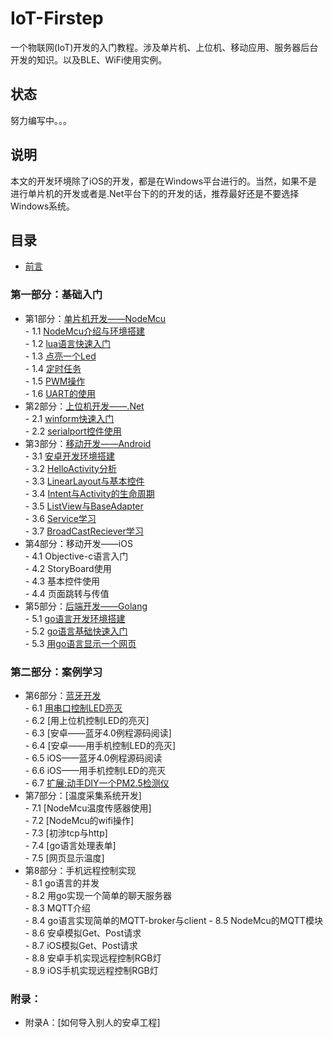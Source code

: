# IoT-Firstep
一个物联网(IoT)开发的入门教程。涉及单片机、上位机、移动应用、服务器后台开发的知识。以及BLE、WiFi使用实例。
## 状态
努力编写中。。。
## 说明
本文的开发环境除了iOS的开发，都是在Windows平台进行的。当然，如果不是进行单片机的开发或者是.Net平台下的的开发的话，推荐最好还是不要选择Windows系统。
## 目录
- [前言](./book/preface.md)

### 第一部分：基础入门
- 第1部分：[单片机开发——NodeMcu](./book/1.0.md)  
        - 1.1 [NodeMcu介绍与环境搭建](./book/1.1.md)  
        - 1.2 [lua语言快速入门](./book/1.2.md)  
        - 1.3 [点亮一个Led](./book/1.3.md)  
        - 1.4 [定时任务](./book/1.4.md)  
        - 1.5 [PWM操作](./book/1.5.md)  
        - 1.6 [UART的使用](./book/1.6.md)  
- 第2部分：[上位机开发——.Net](./book/2.0.md)  
        - 2.1 [winform快速入门](./book/2.1.md)  
        - 2.2 [serialport控件使用](./book/2.2.md)  
- 第3部分：[移动开发——Android](./book/3.0.md)  
        - 3.1 [安卓开发环境搭建](./book/3.1.md)  
        - 3.2 [HelloActivity分析](./book/3.2.md)  
        - 3.3 [LinearLayout与基本控件](./book/3.3.md)  
        - 3.4 [Intent与Activity的生命周期](./book/3.4.md)  
        - 3.5 [ListView与BaseAdapter](./book/3.5.md)  
        - 3.6 [Service学习](./book/3.6.md)  
        - 3.7 [BroadCastReciever学习](./book/3.7.md)  
- 第4部分：移动开发——iOS  
        - 4.1 Objective-c语言入门  
        - 4.2 StoryBoard使用  
        - 4.3 基本控件使用  
        - 4.4 页面跳转与传值  
- 第5部分：[后端开发——Golang](./book/5.0.md)  
        - 5.1 [go语言开发环境搭建](./book/5.1.md)   
        - 5.2 [go语言基础快速入门](./book/5.2.md)   
        - 5.3 [用go语言显示一个网页](./book/5.3.md)   

### 第二部分：案例学习
- 第6部分：[蓝牙开发](./book/6.0.md)  
        - 6.1 [用串口控制LED亮灭](./book/6.1.md)  
        - 6.2 [用上位机控制LED的亮灭]  
        - 6.3 [安卓——蓝牙4.0例程源码阅读]  
        - 6.4 [安卓——用手机控制LED的亮灭]  
        - 6.5 iOS——蓝牙4.0例程源码阅读  
        - 6.6 iOS——用手机控制LED的亮灭  
        - 6.7 [扩展:动手DIY一个PM2.5检测仪](./book/6.7.md)
- 第7部分：[温度采集系统开发]  
        - 7.1 [NodeMcu温度传感器使用]  
        - 7.2 [NodeMcu的wifi操作]  
        - 7.3 [初涉tcp与http]  
        - 7.4 [go语言处理表单]  
        - 7.5 [网页显示温度]  
- 第8部分：手机远程控制实现  
        - 8.1 go语言的并发  
        - 8.2 用go实现一个简单的聊天服务器  
        - 8.3 MQTT介绍  
        - 8.4 go语言实现简单的MQTT-broker与client
        - 8.5 NodeMcu的MQTT模块  
        - 8.6 安卓模拟Get、Post请求  
        - 8.7 iOS模拟Get、Post请求  
        - 8.8 安卓手机实现远程控制RGB灯  
        - 8.9 iOS手机实现远程控制RGB灯  

### 附录：
- 附录A：[如何导入别人的安卓工程]  